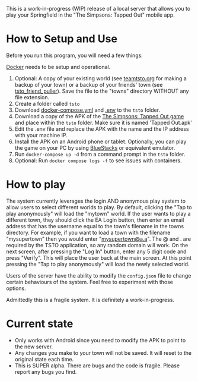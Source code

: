 This is a work-in-progress (WIP) release of a local server that allows you to play your Springfield in the "The Simpsons: Tapped Out" mobile app. 

# How to Setup and Use

Before you run this program, you will need a few things:

[Docker](https://www.docker.com/get-started/) needs to be setup and operational.


1) Optional: A copy of your existing world (see [teamtsto.org](https://teamtsto.org/) for making a backup of your town) or a backup of your friends' town (see [tsto_friend_puller](https://github.com/tjac/tsto_friend_puller)). Save the file to the "towns" directory WITHOUT any file extension.
2) Create a folder called `tsto`
3) Download [docker-compose.yml](https://raw.githubusercontent.com/d-fens/tsto_server/refs/heads/master/docker-compose.yml) and [.env](https://raw.githubusercontent.com/d-fens/tsto_server/refs/heads/master/.env) to the `tsto` folder.
4) Download a copy of the APK of the [The Simpsons: Tapped Out game](https://apkpure.com/the-simpsons%E2%84%A2-tapped-out/com.ea.game.simpsons4_row) and place within the `tsto` folder. Make sure it is named 'Tapped Out.apk'
5) Edit the .env file and replace the APK with the name and the IP address with your machine IP.
6) Install the APK on an Android phone or tablet. Optionally, you can play the game on your PC by using [BlueStacks](https://www.bluestacks.com/download.html) or equivalent emulator.
7) Run `docker-compose up -d` from a command prompt in the `tsto` folder.
8) Optional: Run `docker compose logs -f` to see issues with containers. 

# How to play

The system currently leverages the login AND anonymous play system to allow users to select different worlds to play. By default, clicking the "Tap to play anonymously" will load the "mytown" world. If the user wants to play a different town, they should click the EA Login button, then enter an email address that has the username equal to the town's filename in the towns directory. For example, if you want to load a town with the filename "mysupertown" then you would enter "mysupertown@a.a". The @ and . are required by the TSTO application, so any random domain will work. On the next screen, after pressing the "Log In" button, enter any 5 digit code and press "Verify". This will place the user back at the main screen. At this point pressing the "Tap to play anonymously" will load the newly selected world.

Users of the server have the ability to modify the `config.json` file to change certain behaviours of the system. Feel free to experiment with those options.

Admittedly this is a fragile system. It is definitely a work-in-progress.

# Current state

* Only works with Android since you need to modify the APK to point to the new server.
* Any changes you make to your town will not be saved. It will reset to the original state each time.
* This is SUPER alpha. There are bugs and the code is fragile. Please report any bugs you find.
